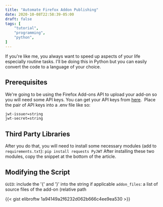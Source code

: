 ```yaml
---
title: "Automate Firefox Addon Publishing"
date: 2020-10-08T22:58:39-05:00
draft: false
tags: [
    "tutorial",
    "programming",
    "python",
]
---
```


If you're like me, you always want to speed up aspects of your life especially routine tasks. I'll be doing this in Python but you can easily convert the code to a language of your choice.

## Prerequisites

We're going to be using the Firefox Add-ons API to upload your add-on so you will need some API keys. You can get your API keys from [here](https://addons.mozilla.org/developers/addon/api/key/). 
Place the pair of API keys into a .env file like so:

```bash
jwt-issuer=string
jwt-secret=string
```

## Third Party Libraries

After you do that, you will need to install some necessary modules (add to `requirements.txt`): `pip install requests PyJWT`
After installing these two modules, copy the snippet at the bottom of the article.

## Modifying the Script

`GUID`: include the '{' and '}' into the string if applicable
`addon_files`: a list of source files of the add-on (relative path

{{< gist elibroftw 1a94149a2f6232d062b666c4ee9ea530 >}}

